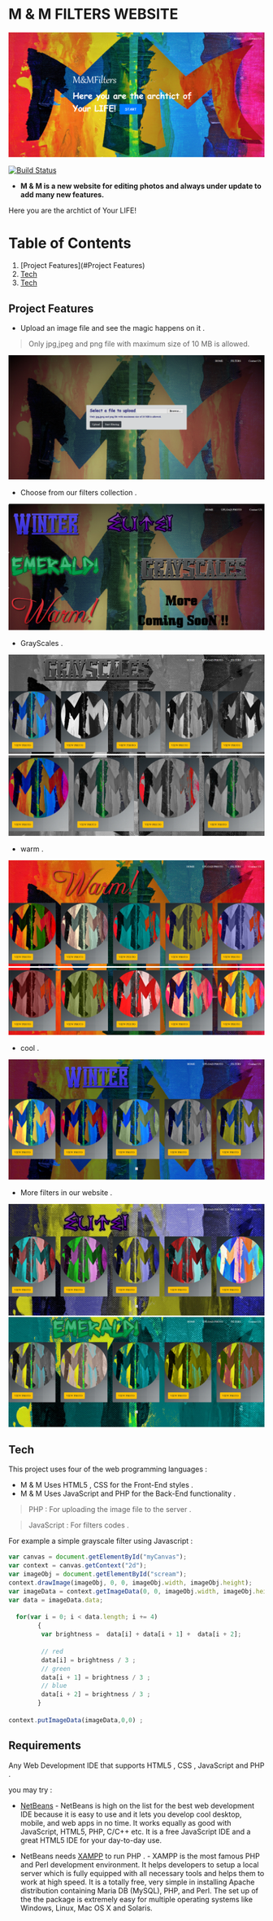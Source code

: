 # **M & M FILTERS WEBSITE**

[![N|](1.png)]()

[![Build Status](https://travis-ci.org/joemccann/dillinger.svg?branch=master)](https://travis-ci.org/joemccann/dillinger)

* **M & M is a new website for editing photos and always under update to add many new features.**

Here you are the archtict of Your LIFE!

# Table of Contents

1. [Project Features](#Project Features)
2. [Tech](#Tech)
3. [Tech](#Requirements)

## Project Features

  * Upload an image file and see the magic happens on it .
  > Only jpg,jpeg and png file with maximum size of 10 MB is allowed.
  
  [![N|](2.png)]()
  
  * Choose from our filters collection .
  
  [![N|](3.png)]()

  * GrayScales .
  
  [![N|](4.png)]()
  [![N|](5.png)]()

  * warm .
  
  [![N|](9.png)]()
  [![N|](10.png)]()

  * cool .
  
  [![N|](6.png)]()
  
  * More filters in our website .
  
  [![N|](7.png)]()
  [![N|](8.png)]()
  
## Tech

This project uses four of the web programming languages :
 
 - M & M Uses HTML5 , CSS for the Front-End styles .
 - M & M Uses JavaScript and PHP for the Back-End functionality .
 > PHP : For uploading the image file to the server .
 
 > JavaScript : For filters codes . 
 
 For example a simple grayscale filter using Javascript  :
 
 ```javascript
var canvas = document.getElementById("myCanvas");
var context = canvas.getContext("2d");
var imageObj = document.getElementById("scream"); 
context.drawImage(imageObj, 0, 0, imageObj.width, imageObj.height);
var imageData = context.getImageData(0, 0, imageObj.width, imageObj.height);
var data = imageData.data;

   for(var i = 0; i < data.length; i += 4)
         {
          var brightness =  data[i] + data[i + 1] +  data[i + 2];

          // red
          data[i] = brightness / 3 ;
          // green
          data[i + 1] = brightness / 3 ;
          // blue
          data[i + 2] = brightness / 3 ;
         }
         
context.putImageData(imageData,0,0) ;
```
 
## Requirements

 Any Web Development IDE that supports HTML5 , CSS , JavaScript and PHP .
 
 you may try : 
 * [NetBeans](https://netbeans.org/) - NetBeans is high on the list for the best web development IDE because it is easy to use and it lets you develop cool desktop, mobile, and web apps in no time. It works equally as good with JavaScript, HTML5, PHP, C/C++ etc. It is a free JavaScript IDE and a great HTML5 IDE for your day-to-day use.
 
* NetBeans needs [XAMPP](https://www.apachefriends.org/download.html)  to run PHP . - XAMPP is the most famous PHP and Perl development environment. It helps developers to setup a local server which is fully equipped with all necessary tools and helps them to work at high speed. It is a totally free, very simple in installing Apache distribution containing Maria DB (MySQL), PHP, and Perl. The set up of the the package is extremely easy for multiple operating systems like Windows, Linux, Mac OS X and Solaris.

